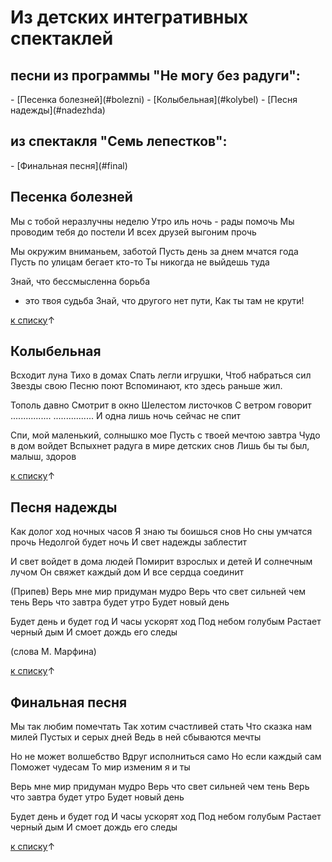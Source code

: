 # Из детских интегративных спектаклей

<h2 id="pesni"> песни из программы "Не могу без радуги":</h2>
- [Песенка болезней](#bolezni)
- [Колыбельная](#kolybel)
- [Песня надежды](#nadezhda)

<h2 id="pesni1"> из спектакля "Семь лепестков":</h2>
- [Финальная песня](#final)



<h2 id="bolezni">Песенка болезней</h2>

Мы с тобой неразлучны неделю
Утро иль ночь - рады помочь
Мы проводим тебя до постели
И всех друзей выгоним прочь 	  	

Мы окружим вниманьем, заботой
Пусть день за днем мчатся года
Пусть по улицам бегает кто-то
Ты никогда не выйдешь туда

Знай, что бессмысленна борьба
- это твоя судьба
Знай, что другого нет пути,
Как ты там не крути!

[к списку](#pesni)↑

<h2 id="kolybel">Колыбельная</h2>
	 
Всходит луна
Тихо в домах
Спать легли игрушки,
Чтоб набраться сил
Звезды свою
Песню поют
Вспоминают, кто здесь раньше жил.
	 
Тополь давно
Смотрит в окно
Шелестом листочков
С ветром говорит
................
................
И одна лишь ночь сейчас не спит

Спи, мой маленький, солнышко мое
Пусть с твоей мечтою завтра
Чудо в дом войдет
Вспыхнет радуга в мире детских снов
Лишь бы ты был, малыш, здоров

[к списку](#pesni)↑

<h2 id="nadezhda">Песня надежды</h2>
	 
Как долог ход ночных часов
Я знаю ты боишься снов
Но сны умчатся прочь
Недолгой будет ночь
И свет надежды заблестит
	 
И свет войдет в дома людей
Помирит взрослых и детей
И солнечным лучом
Он свяжет каждый дом
И все сердца соединит

(Припев)
Верь мне мир придуман мудро
Верь что свет сильней чем тень
Верь что завтра будет утро
Будет новый день
	 
Будет день и будет год
И часы ускорят ход
Под небом голубым
Растает черный дым
И смоет дождь его следы

(слова М. Марфина)

[к списку](#pesni)↑

<h2 id="final">Финальная песня</h2>
	 
Мы так любим помечтать
Так хотим счастливей стать
Что сказка нам милей
Пустых и серых дней
Ведь в ней сбываются мечты

Но не может волшебство
Вдруг исполниться само
Но если каждый сам
Поможет чудесам
То мир изменим я и ты
	 
Верь мне мир придуман мудро
Верь что свет сильней чем тень
Верь что завтра будет утро
Будет новый день
	 
Будет день и будет год
И часы ускорят ход
Под небом голубым
Растает черный дым
И смоет дождь его следы

[к списку](#pesni)↑

